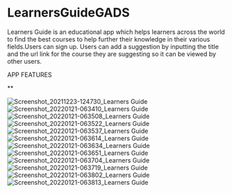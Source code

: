 # LearnersGuideGADS

Learners Guide is an educational app which helps learners across the world to find the best courses to help further
their knowledge in their various fields.Users can sign up. Users can add a suggestion by inputting the title and the url link for the course they are suggesting so it can be viewed by other users.

APP FEATURES

**



![Screenshot_20211223-124730_Learners Guide](https://user-images.githubusercontent.com/74765532/150473702-e17afe4f-0791-495c-a95d-e6591d7bc9c2.jpg)
![Screenshot_20220121-063410_Learners Guide](https://user-images.githubusercontent.com/74765532/150473704-f1af898b-743a-4d25-bb0e-4291486d13ae.jpg)
![Screenshot_20220121-063508_Learners Guide](https://user-images.githubusercontent.com/74765532/150473706-0ce3a1c4-4351-4c99-81bd-67912e0ff902.jpg)
![Screenshot_20220121-063522_Learners Guide](https://user-images.githubusercontent.com/74765532/150473708-e320c3c2-6b7e-4fc0-885b-20d4281b3ab0.jpg)
![Screenshot_20220121-063537_Learners Guide](https://user-images.githubusercontent.com/74765532/150473709-c64858d5-2fb3-49b5-b2d6-8e93629814fb.jpg)
![Screenshot_20220121-063614_Learners Guide](https://user-images.githubusercontent.com/74765532/150473710-e5534cf3-d99d-4c63-b9aa-b118be029707.jpg)
![Screenshot_20220121-063634_Learners Guide](https://user-images.githubusercontent.com/74765532/150473711-b45a2216-6745-4876-b1d0-4612c71233a6.jpg)
![Screenshot_20220121-063651_Learners Guide](https://user-images.githubusercontent.com/74765532/150473715-c7563f93-c437-4549-8ed8-af919827010a.jpg)
![Screenshot_20220121-063704_Learners Guide](https://user-images.githubusercontent.com/74765532/150473716-b3c5ad8d-7d83-4a88-8969-797d48d80e87.jpg)
![Screenshot_20220121-063719_Learners Guide](https://user-images.githubusercontent.com/74765532/150473718-e1d95768-e070-4aff-afdc-4d7f6e1e7de1.jpg)
![Screenshot_20220121-063802_Learners Guide](https://user-images.githubusercontent.com/74765532/150473720-d6625c0e-0bfe-4416-9c5a-580a515b72df.jpg)
![Screenshot_20220121-063813_Learners Guide](https://user-images.githubusercontent.com/74765532/150474140-5081b286-2a63-4bd6-a4fc-0e06b074caa2.jpg)

